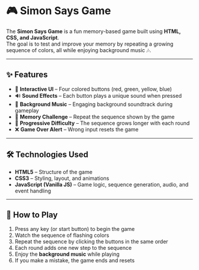# 🎮 Simon Says Game  

The **Simon Says Game** is a fun memory-based game built using **HTML, CSS, and JavaScript**.  
The goal is to test and improve your memory by repeating a growing sequence of colors, all while enjoying background music 🎶.  

---

## ✨ Features
- 🎨 **Interactive UI** – Four colored buttons (red, green, yellow, blue)  
- 🔊 **Sound Effects** – Each button plays a unique sound when pressed  
- 🎵 **Background Music** – Engaging background soundtrack during gameplay  
- 🧠 **Memory Challenge** – Repeat the sequence shown by the game  
- 🚀 **Progressive Difficulty** – The sequence grows longer with each round  
- ❌ **Game Over Alert** – Wrong input resets the game  

---

## 🛠️ Technologies Used
- **HTML5** – Structure of the game  
- **CSS3** – Styling, layout, and animations  
- **JavaScript (Vanilla JS)** – Game logic, sequence generation, audio, and event handling  

---

## 🎯 How to Play
1. Press any key (or start button) to begin the game  
2. Watch the sequence of flashing colors  
3. Repeat the sequence by clicking the buttons in the same order  
4. Each round adds one new step to the sequence  
5. Enjoy the **background music** while playing  
6. If you make a mistake, the game ends and resets 
